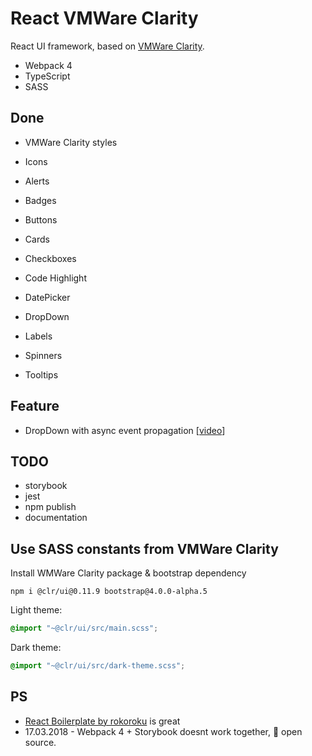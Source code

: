 # React VMWare Clarity

React UI framework, based on [VMWare Clarity](https://vmware.github.io/clarity/).

* Webpack 4
* TypeScript
* SASS

## Done

* VMWare Clarity styles
* Icons
* Alerts
* Badges
* Buttons
* Cards
* Checkboxes
* Code Highlight
* DatePicker

* DropDown

* Labels
* Spinners
* Tooltips

## Feature

* DropDown with async event propagation [[video](https://youtu.be/Q23Z5e8ZZD8)]

## TODO

* storybook
* jest
* npm publish
* documentation

## Use SASS constants from VMWare Clarity

Install WMWare Clarity package & bootstrap dependency
```
npm i @clr/ui@0.11.9 bootstrap@4.0.0-alpha.5
```

Light theme:
```scss
@import "~@clr/ui/src/main.scss";
```

Dark theme:
```scss
@import "~@clr/ui/src/dark-theme.scss";
```

## PS

* [React Boilerplate by rokoroku](https://github.com/rokoroku/react-redux-typescript-boilerplate) is great
* 17.03.2018 - Webpack 4 + Storybook doesnt work together, 💖 open source.